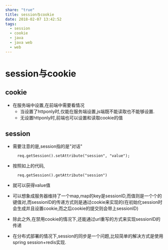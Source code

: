 ```yaml
---
share: "true"
title: session与cookie
date: 2018-02-07 13:42:52
tags:
  - session
  - cookie
  - java
  - java web
  - web
---
```

# session与cookie
## cookie
* 在服务端中设置,在前端中需要看情况
	* 当设置了httponly时,仅能在服务端设置,js端既不能读取也不能够设置.
	* 无设置httponly时,前端也可以设置和读取cookie的值

<!--more-->
## session
* 需要注意的是,session指的是"对话"

		req.getSession().setAttribute("session", "value");
* 按照如上的代码,

		req.getSession().getAttribute("session")
* 就可以获得value值
* 可以想象成服务器维持了一个map,map的key是sessionID,而值则是一个个的键值对,而sessionID的传递方式则是通过cookie来实现的(在初始化session时会生成并且设置cookie,而之后cookie的提交则会带上sessionID)
* 除此之外,在禁用cookie的情况下,还能通过url重写的方式来实现sessionID的传递
* 在分布式部署的情况下,session的同步是一个问题,比较简单的解决方式是使用spring session+redis实现.



